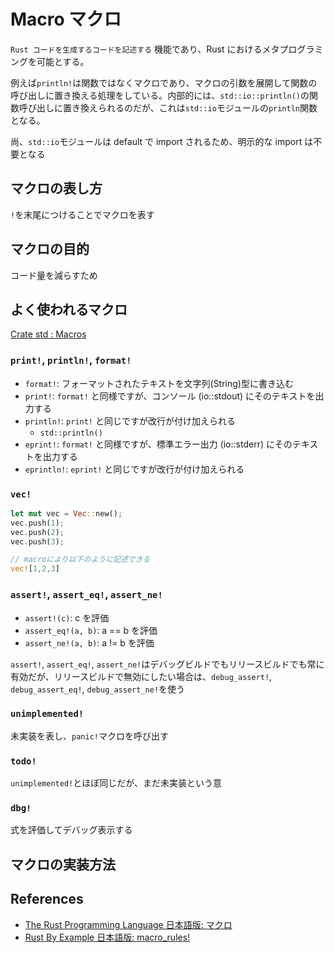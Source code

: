 # Macro マクロ

`Rust コードを生成するコードを記述する` 機能であり、Rust におけるメタプログラミングを可能とする。

例えば`println!`は関数ではなくマクロであり、マクロの引数を展開して関数の呼び出しに置き換える処理をしている。内部的には、`std::io::println()`の関数呼び出しに置き換えられるのだが、これは`std::io`モジュールの`println`関数となる。

尚、`std::io`モジュールは default で import されるため、明示的な import は不要となる

## マクロの表し方

`!`を末尾につけることでマクロを表す

## マクロの目的

コード量を減らすため

## よく使われるマクロ

[Crate std : Macros](https://doc.rust-lang.org/std/#macros)

### `print!`, `println!`, `format!`

- `format!`: フォーマットされたテキストを文字列(String)型に書き込む
- `print!`: `format!` と同様ですが、コンソール (io::stdout) にそのテキストを出力する
- `println!`: `print!` と同じですが改行が付け加えられる
  - `std::println()`
- `eprint!`: `format!` と同様ですが、標準エラー出力 (io::stderr) にそのテキストを出力する
- `eprintln!`: `eprint!` と同じですが改行が付け加えられる

### `vec!`

```rs
let mut vec = Vec::new();
vec.push(1);
vec.push(2);
vec.push(3);

// macroにより以下のように記述できる
vec![1,2,3]
```

### `assert!`, `assert_eq!`, `assert_ne!`

- `assert!(c)`: c を評価
- `assert_eq!(a, b)`: a == b を評価
- `assert_ne!(a, b)`: a != b を評価

`assert!`, `assert_eq!`, `assert_ne!`はデバッグビルドでもリリースビルドでも常に有効だが、リリースビルドで無効にしたい場合は、`debug_assert!`, `debug_assert_eq!`, `debug_assert_ne!`を使う

### `unimplemented!`

未実装を表し、`panic!`マクロを呼び出す

### `todo!`

`unimplemented!`とほぼ同じだが、まだ未実装という意

### `dbg!`

式を評価してデバッグ表示する

## マクロの実装方法

## References

- [The Rust Programming Language 日本語版: マクロ](https://doc.rust-jp.rs/book-ja/ch19-06-macros.html)
- [Rust By Example 日本語版: macro_rules!](https://doc.rust-jp.rs/rust-by-example-ja/macros.html)
